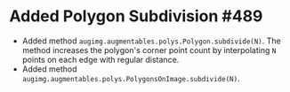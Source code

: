 # Added Polygon Subdivision #489

* Added method `augimg.augmentables.polys.Polygon.subdivide(N)`.
  The method increases the polygon's corner point count by interpolating
  `N` points on each edge with regular distance.
* Added method `augimg.augmentables.polys.PolygonsOnImage.subdivide(N)`.
